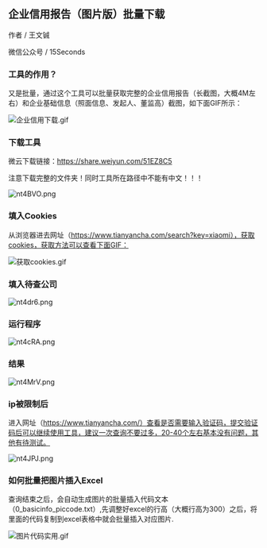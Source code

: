 
## 企业信用报告（图片版）批量下载

作者 / 王文铖

微信公众号 / 15Seconds

### 工具的作用？

又是批量，通过这个工具可以批量获取完整的企业信用报告（长截图，大概4M左右）和企业基础信息（照面信息、发起人、董监高）截图，如下面GIF所示：

![企业信用下载.gif](https://user-gold-cdn.xitu.io/2019/9/9/16d165faca97961d?w=1039&h=690&f=gif&s=11005197)

### 下载工具

微云下载链接：https://share.weiyun.com/51EZ8C5

注意下载完整的文件夹！同时工具所在路径中不能有中文！！！

![nt4BVO.png](https://s2.ax1x.com/2019/09/09/nt4BVO.png)

### 填入Cookies

从浏览器进去网址（https://www.tianyancha.com/search?key=xiaomi），获取cookies，获取方法可以查看下面GIF：

![获取cookies.gif](https://user-gold-cdn.xitu.io/2019/9/10/16d16d004de5136d?w=1156&h=848&f=gif&s=12617203)

### 填入待查公司

![nt4dr6.png](https://s2.ax1x.com/2019/09/09/nt4dr6.png)

### 运行程序

![nt4cRA.png](https://s2.ax1x.com/2019/09/09/nt4cRA.png)

### 结果

![nt4MrV.png](https://s2.ax1x.com/2019/09/09/nt4MrV.png)

### ip被限制后

进入网址（https://www.tianyancha.com/）查看是否需要输入验证码，提交验证码后可以继续使用工具，建议一次查询不要过多，20-40个左右基本没有问题，其他有待测试。

![nt4JPJ.png](https://s2.ax1x.com/2019/09/09/nt4JPJ.png)

### 如何批量把图片插入Excel

查询结束之后，会自动生成图片的批量插入代码文本（0_basicinfo_piccode.txt）,先调整好excel的行高（大概行高为300）之后，将里面的代码复制到excel表格中就会批量插入对应图片.

![图片代码实用.gif](https://user-gold-cdn.xitu.io/2019/9/9/16d166abd37ab8fe?w=1028&h=839&f=gif&s=5725863)